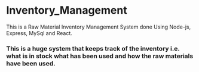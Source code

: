 # Inventory_Management
 This is a Raw Material Inventory Management System done Using Node-js, Express, MySql and React.
### This is a huge system that keeps track of the inventory i.e. what is in stock what has been used and how the raw materials have been used.
